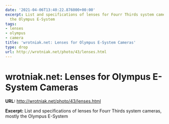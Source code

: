 ```yaml
---
date: '2021-04-06T13:40:22.876000+00:00'
excerpt: List and specifications of lenses for Fourr Thirds system cameras, mostly
  the Olympus E-System
tags:
- lenses
- olympus
- camera
title: 'wrotniak.net: Lenses for Olympus E-System Cameras'
type: drop
url: http://wrotniak.net/photo/43/lenses.html
---
```


# wrotniak.net: Lenses for Olympus E-System Cameras

**URL:** http://wrotniak.net/photo/43/lenses.html

**Excerpt:** List and specifications of lenses for Fourr Thirds system cameras, mostly the Olympus E-System
